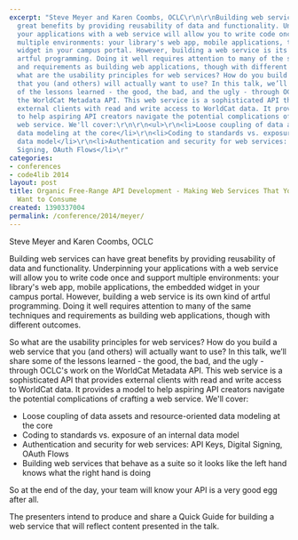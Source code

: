 ```yaml
---
excerpt: "Steve Meyer and Karen Coombs, OCLC\r\n\r\nBuilding web services can have
  great benefits by providing reusability of data and functionality. Underpinning
  your applications with a web service will allow you to write code once and support
  multiple environments: your library's web app, mobile applications, the embedded
  widget in your campus portal. However, building a web service is its own kind of
  artful programming. Doing it well requires attention to many of the same techniques
  and requirements as building web applications, though with different outcomes.\r\n\r\nSo
  what are the usability principles for web services? How do you build a web service
  that you (and others) will actually want to use? In this talk, we’ll share some
  of the lessons learned - the good, the bad, and the ugly - through OCLC's work on
  the WorldCat Metadata API. This web service is a sophisticated API that provides
  external clients with read and write access to WorldCat data. It provides a model
  to help aspiring API creators navigate the potential complications of crafting a
  web service. We'll cover:\r\n\r\n<ul>\r\n<li>Loose coupling of data assets and resource-oriented
  data modeling at the core</li>\r\n<li>Coding to standards vs. exposure of an internal
  data model</li>\r\n<li>Authentication and security for web services: API Keys, Digital
  Signing, OAuth Flows</li>\r"
categories:
- conferences
- code4lib 2014
layout: post
title: Organic Free-Range API Development - Making Web Services That You Will Actually
  Want to Consume
created: 1390337004
permalink: /conference/2014/meyer/
---
```

Steve Meyer and Karen Coombs, OCLC

Building web services can have great benefits by providing reusability of data and functionality. Underpinning your applications with a web service will allow you to write code once and support multiple environments: your library's web app, mobile applications, the embedded widget in your campus portal. However, building a web service is its own kind of artful programming. Doing it well requires attention to many of the same techniques and requirements as building web applications, though with different outcomes.

So what are the usability principles for web services? How do you build a web service that you (and others) will actually want to use? In this talk, we’ll share some of the lessons learned - the good, the bad, and the ugly - through OCLC's work on the WorldCat Metadata API. This web service is a sophisticated API that provides external clients with read and write access to WorldCat data. It provides a model to help aspiring API creators navigate the potential complications of crafting a web service. We'll cover:

<ul>
<li>Loose coupling of data assets and resource-oriented data modeling at the core</li>
<li>Coding to standards vs. exposure of an internal data model</li>
<li>Authentication and security for web services: API Keys, Digital Signing, OAuth Flows</li>
<li>Building web services that behave as a suite so it looks like the left hand knows what the right hand is doing</li>
</ul>

So at the end of the day, your team will know your API is a very good egg after all.

The presenters intend to produce and share a Quick Guide for building a web service that will reflect content presented in the talk.
